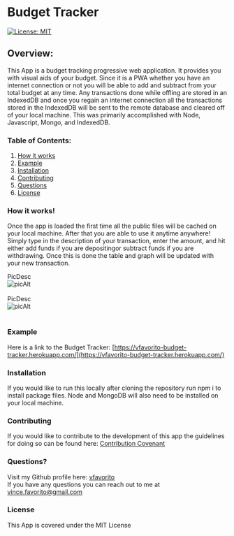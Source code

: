 # Budget Tracker

[![License: MIT](https://img.shields.io/badge/License-MIT-yellow.svg)](https://opensource.org/licenses/MIT)

## Overview:
This App is a budget tracking progressive web application.  It provides you with visual aids of your budget.  Since it is a PWA whether you have an internet connection or not you will be able to add and subtract from your total budget at any time.  Any transactions done while offling are stored in an IndexedDB and once you regain an internet connection all the transactions stored in the IndexedDB will be sent to the remote database and cleared off of your local machine.  This was primarily accomplished with Node, Javascript, Mongo, and IndexedDB.  

### Table of Contents:
1. [How it works](#How-it-works)
2. [Example](#Example)
3. [Installation](#Installation)
4. [Contributing](#Contributing)
5. [Questions](#Questions)
6. [License](#License)

### How it works!
Once the app is loaded the first time all the public files will be cached on your local machine.  After that you are able to use it anytime anywhere!  Simply type in the description of your transaction, enter the amount,  and hit either add funds if you are depositingor subtract funds if you are withdrawing.  Once this is done the table and graph will be updated with your new transaction. 

PicDesc <br/> ![picAlt](picPath) <br/><br/>PicDesc <br/> ![picAlt](picPath) <br/><br/>

### Example
Here is a link to the Budget Tracker:  [https://vfavorito-budget-tracker.herokuapp.com/](https://vfavorito-budget-tracker.herokuapp.com/)

### Installation
If you would like to run this locally after cloning the repository run npm i to install package files.  Node and MongoDB will also need to be installed on your local machine.

### Contributing
If you would like to contribute to the development of this app the guidelines for doing so can be found here: [Contribution Covenant](https://www.contributor-covenant.org/version/2/0/code_of_conduct/code_of_conduct.txt)

### Questions?
Visit my Github profile here: [vfavorito](https://github.com/vfavorito)<br/>
If you have any questions you can reach out to me at vince.favorito@gmail.com

### License
This App is covered under the MIT License